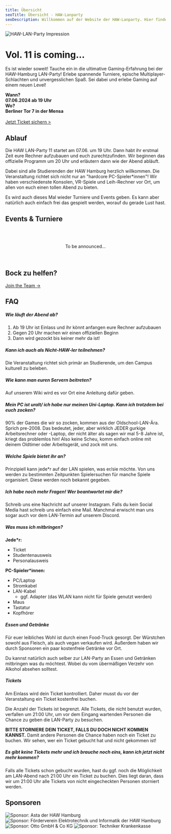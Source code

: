 ```yaml
---
title: Übersicht
seoTitle: Übersicht - HAW-Lanparty
seoDescription: Willkommen auf der Website der HAW-Lanparty. Hier findet ihr alle Informationen rund um die Events und Turniere auf der nächsten Lan. Außerdem erfahrt ihr wie und wo ihr euch anmeldet. Viel Spaß beim zocken!
---
```


<div class="row">
<p>
<img alt="HAW-LAN-Party Impression" src="home-impression.jpg" class="shadow" />
</p>
<div>

# Vol. 11 is coming...

Es ist wieder soweit! Tauche ein in die ultimative Gaming-Erfahrung bei der HAW-Hamburg LAN-Party! Erlebe spannende Turniere, epische Multiplayer-Schlachten und unvergesslichen Spaß. Sei dabei und erlebe Gaming auf einem neuen Level!

**Wann?**  
**07.06.2024 ab 19 Uhr**  
**Wo?**  
**Berliner Tor 7 in der Mensa**  
<br>
<a class="button" href="https://www.eventbrite.de/e/haw-lan-11-tickets-894499330577?aff=oddtdtcreator" target="_blank">Jetzt Ticket sichern ></a>

</div>
</div>

## Ablauf

Die HAW LAN-Party 11 startet am 07.06. um 19 Uhr. Dann habt ihr erstmal Zeit eure Rechner aufzubauen und euch zurechtzufinden. Wir beginnen das offizielle Programm um 20 Uhr und erläutern dann wie der Abend abläuft.

Dabei sind alle Studierenden der HAW Hamburg herzlich willkommen. Die Veranstaltung richtet sich nicht nur an "hardcore PC-Spieler\*innen"! Wir haben verschiedenste Konsolen, VR-Spiele und Leih-Rechner vor Ort, um allen von euch einen tollen Abend zu bieten.

Es wird auch dieses Mal wieder Turniere und Events geben. Es kann aber natürlich auch einfach frei das gespielt werden, worauf du gerade Lust hast.

## Events & Turniere

<br><br>

<center>To be announced...</center>
<br><br>

<!-- <div class="banner">

## Wiki
</div> -->

<div class="banner">
  <h2>Bock zu helfen?</h2>
  <a class="button" href="/wir-suchen-dich">Join the Team →</a>
</div>

## FAQ

##### Wie läuft der Abend ab?

1. Ab 19 Uhr ist Einlass und ihr könnt anfangen eure Rechner aufzubauen
2. Gegen 20 Uhr machen wir einen offiziellen Beginn
3. Dann wird gezockt bis keiner mehr da ist!

##### Kann ich auch als Nicht-HAW-ler teilnehmen?

Die Veranstaltung richtet sich primär an Studierende, um den Campus kulturell zu beleben.

##### Wie kann man euren Servern beitreten?

Auf unserem Wiki wird es vor Ort eine Anleitung dafür geben.

##### Mein PC ist uralt/ ich habe nur meinen Uni-Laptop. Kann ich trotzdem bei euch zocken?

90% der Games die wir so zocken, kommen aus der Oldschool-LAN-Ära. Sprich pre-2008. Das bedeutet, jeder, aber wirklich JEDER gurkige Arbeitsrechner oder -Laptop, der nicht älter als sagen wir mal 5-8 Jahre ist, kriegt das problemlos hin! Also keine Scheu, komm einfach online mit deinem Oldtimer oder Arbeitsgerät, und zock mit uns.

##### Welche Spiele bietet ihr an?

Prinzipiell kann jede\*r auf der LAN spielen, was er/sie möchte. Von uns werden zu bestimmten Zeitpunkten Spielersuchen für manche Spiele organisiert. Diese werden noch bekannt gegeben.

##### Ich habe noch mehr Fragen! Wer beantwortet mir die?

Schreib uns eine Nachricht auf unserer Instagram. Falls du kein Social Media hast schreib uns einfach eine Mail. Manchmal erwischt man uns sogar auch vor dem LAN-Termin auf unserem Discord.

##### Was muss ich mitbringen?

**Jede\*r:**

- Ticket
- Studentenausweis
- Personalausweis

**PC-Spieler\*innen:**

- PC/Laptop
- Stromkabel
- LAN-Kabel
  - ggf. Adapter (das WLAN kann nicht für Spiele genutzt werden)
- Maus
- Tastatur
- Kopfhörer

##### Essen und Getränke

Für euer leibliches Wohl ist durch einen Food-Truck gesorgt. Der Würstchen sowohl aus Fleisch, als auch vegan verkaufen wird. Außerdem haben wir durch Sponsoren ein paar kostenfreie Getränke vor Ort.

Du kannst natürlich auch selber zur LAN-Party an Essen und Getränken mitbringen was du möchtest. Wobei du vom übermäßigen Verzehr von Alkohol absehen solltest.

##### Tickets

Am Einlass wird dein Ticket kontrolliert. Daher musst du vor der Veranstaltung ein Ticket kostenfrei buchen.

Die Anzahl der Tickets ist begrenzt. Alle Tickets, die nicht benutzt wurden, verfallen um 21:00 Uhr, um vor dem Eingang wartenden Personen die Chance zu geben die LAN-Party zu besuchen.

**BITTE STORNIERE DEIN TICKET, FALLS DU DOCH NICHT KOMMEN KANNST.** Damit andere Personen die Chance haben noch ein Ticket zu buchen. Wir sehen, wer ein Ticket gebucht hat und nicht gekommen ist!

##### Es gibt keine Tickets mehr und ich brauche noch eins, kann ich jetzt nicht mehr kommen?

Falls alle Tickets schon gebucht wurden, hast du ggf. noch die Möglichkeit am LAN-Abend nach 21:00 Uhr ein Ticket zu buchen. Dies liegt daran, dass wir um 21:00 Uhr alle Tickets von nicht eingecheckten Personen storniert werden.

## Sponsoren
<div class="row">
  <img alt="Sponsor: Asta der HAW Hamburg" src="sponsor-asta.svg" />
  <img alt="Sponsor: Förderverein Elektrotechnik und Informatik der HAW Hamburg" src="sponsor-fvei.png" />
  <img alt="Sponsor: Otto GmbH & Co KG" src="sponsor-otto.svg" />
  <img alt="Sponsor: Techniker Krankenkasse" src="sponsor-tk.svg" />
</div>